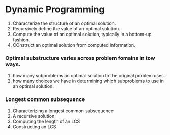 # Dynamic Programming

1. Characterize the structure of an optimal solution.
2. Recursively define the value of an optimal solution.
3. Compute the value of an optimal solution, typically in a bottom-up fashion.
4. COnstruct an optimal solution from computed information.

### Optimal substructure varies across problem fomains in tow ways.

1. how many subproblems an optimal solution to the original problem uses.
2. how many choices we have in determining which subproblems to use in an optimal solution.

### Longest common subsequence

1. Characterizing a longest common subsequence
2. A recursive solution.
3. Computing the length of an LCS
4. Constructing an LCS
